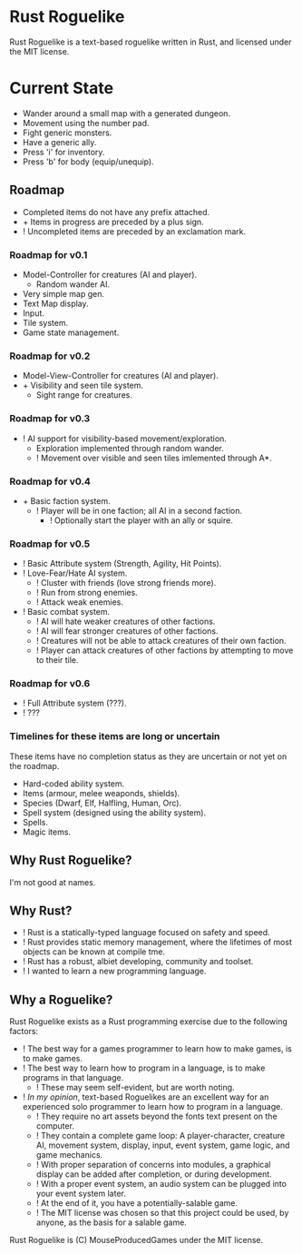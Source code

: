 # Rust Roguelike

Rust Roguelike is a text-based roguelike written in Rust, and licensed under the MIT license.

# Current State

* Wander around a small map with a generated dungeon.
* Movement using the number pad.
* Fight generic monsters.
* Have a generic ally.
* Press 'i' for inventory.
* Press 'b' for body (equip/unequip).

## Roadmap

* Completed items do not have any prefix attached.
* \+ Items in progress are preceded by a plus sign.
* ! Uncompleted items are preceded by an exclamation mark.

### Roadmap for v0.1

* Model-Controller for creatures (AI and player).
  * Random wander AI.
* Very simple map gen.
* Text Map display.
* Input.
* Tile system.
* Game state management.

### Roadmap for v0.2

* Model-View-Controller for creatures (AI and player).
* \+ Visibility and seen tile system.
  * Sight range for creatures.

### Roadmap for v0.3

* ! AI support for visibility-based movement/exploration.
  * Exploration implemented through random wander.
  * ! Movement over visible and seen tiles imlemented through A*.

### Roadmap for v0.4

* \+ Basic faction system.
  * ! Player will be in one faction; all AI in a second faction.
    * ! Optionally start the player with an ally or squire. 

### Roadmap for v0.5

* ! Basic Attribute system (Strength, Agility, Hit Points).
* ! Love-Fear/Hate AI system.
  * ! Cluster with friends (love strong friends more).
  * ! Run from strong enemies.
  * ! Attack weak enemies.
* ! Basic combat system.
  * ! AI will hate weaker creatures of other factions.
  * ! AI will fear stronger creatures of other factions.
  * ! Creatures will not be able to attack creatures of their own faction.
  * ! Player can attack creatures of other factions by attempting to move to their tile.

### Roadmap for v0.6

* ! Full Attribute system (???).
* ! ???

### Timelines for these items are long or uncertain

These items have no completion status as they are uncertain or not yet on the roadmap.

* Hard-coded ability system.
* Items (armour, melee weaponds, shields).
* Species (Dwarf, Elf, Halfling, Human, Orc).
* Spell system (designed using the ability system).
* Spells.
* Magic items.

## Why Rust Roguelike?

I'm not good at names.

## Why Rust?

* ! Rust is a statically-typed language focused on safety and speed.
* ! Rust provides static memory management, where the lifetimes of most objects can be known at compile tme.
* ! Rust has a robust, albiet developing, community and toolset.
* ! I wanted to learn a new programming language.

## Why a Roguelike?

Rust Roguelike exists as a Rust programming exercise due to the following factors:

* ! The best way for a games programmer to learn how to make games, is to make games.
* ! The best way to learn how to program in a language, is to make programs in that language.
  * ! These may seem self-evident, but are worth noting.
* ! *In my opinion*, text-based Roguelikes are an excellent way for an experienced solo programmer to learn how to program in a language.
  * ! They require no art assets beyond the fonts text present on the computer.
  * ! They contain a complete game loop: A player-character, creature AI, movement system, display, input, event system, game logic, and game mechanics.
  * ! With proper separation of concerns into modules, a graphical display can be added after completion, or during development.
  * ! With a proper event system, an audio system can be plugged into your event system later.
  * ! At the end of it, you have a potentially-salable game.
  * ! The MIT license was chosen so that this project could be used, by anyone, as the basis for a salable game.

Rust Roguelike is (C) MouseProducedGames under the MIT license.